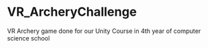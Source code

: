 # VR_ArcheryChallenge
VR Archery game done for our Unity Course in 4th year of computer science school
